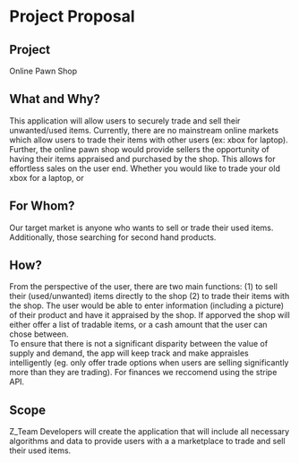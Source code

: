 # Project Proposal

## Project 
Online Pawn Shop
## What and Why? 
This application will allow users to securely trade and sell their unwanted/used items. Currently, there are no mainstream online markets which allow users to trade their items with other users (ex: xbox for laptop). Further, the online pawn shop would provide sellers the opportunity of having their items appraised and purchased by the shop. This allows for effortless sales on the user end. Whether you would like to trade your old xbox for a laptop, or 

## For Whom? 
Our target market is anyone who wants to sell or trade their used items. Additionally, those searching for second hand products. 

## How?
From the perspective of the user, there are two main functions: (1) to sell their (used/unwanted) items directly to the shop (2) to trade their items with the shop. The user would be able to enter information (including a picture) of their product and have it appraised by the shop. If apporved the shop will either offer a list of tradable items, or a cash amount that the user can chose between.  
To ensure that there is not a significant disparity between the value of supply and demand, the app will keep track and make appraisles intelligently (eg. only offer trade options when users are selling significantly more than they are trading). For finances we reccomend using the stripe API. 

## Scope
Z_Team Developers will create the application that will include all necessary algorithms and data to provide users with a a marketplace to trade and sell their used items. 
